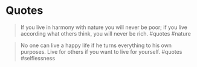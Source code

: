 # Quotes
> If you live in harmony with nature you will never be poor; if you live according what others think, you will never be rich.
> #quotes #nature 

>No one can live a happy life if he turns everything to his own purposes. Live for others if you want to live for yourself. #quotes #selflessness

